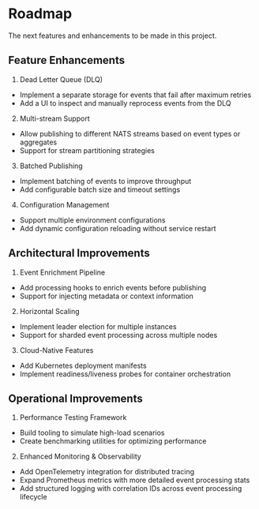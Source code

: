 # Roadmap

The next features and enhancements to be made in this project.

## Feature Enhancements

1. Dead Letter Queue (DLQ)

- Implement a separate storage for events that fail after maximum retries
- Add a UI to inspect and manually reprocess events from the DLQ

2. Multi-stream Support

- Allow publishing to different NATS streams based on event types or aggregates
- Support for stream partitioning strategies

3. Batched Publishing

- Implement batching of events to improve throughput
- Add configurable batch size and timeout settings

4. Configuration Management

- Support multiple environment configurations
- Add dynamic configuration reloading without service restart

## Architectural Improvements

1. Event Enrichment Pipeline

- Add processing hooks to enrich events before publishing
- Support for injecting metadata or context information

2. Horizontal Scaling

- Implement leader election for multiple instances
- Support for sharded event processing across multiple nodes

3. Cloud-Native Features

- Add Kubernetes deployment manifests
- Implement readiness/liveness probes for container orchestration

## Operational Improvements

1. Performance Testing Framework

- Build tooling to simulate high-load scenarios
- Create benchmarking utilities for optimizing performance

2. Enhanced Monitoring & Observability

- Add OpenTelemetry integration for distributed tracing
- Expand Prometheus metrics with more detailed event processing stats
- Add structured logging with correlation IDs across event processing lifecycle
